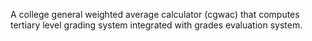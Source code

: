 A college general weighted average calculator (cgwac) that computes tertiary level grading system integrated with grades evaluation system.
